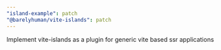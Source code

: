 ```yaml
---
"island-example": patch
"@barelyhuman/vite-islands": patch
---
```


Implement vite-islands as a plugin for generic vite based ssr applications
